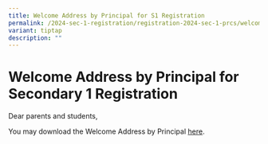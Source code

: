 ```yaml
---
title: Welcome Address by Principal for S1 Registration
permalink: /2024-sec-1-registration/registration-2024-sec-1-prcs/welcome/
variant: tiptap
description: ""
---
```

<h1><strong>Welcome Address by Principal for Secondary 1 Registration</strong></h1><p></p><p>Dear parents and students,</p><p>You may download the Welcome Address by Principal&nbsp;<a href="/files/Sec 1 Registration/Principal_welcome_letter_2024.pdf" rel="noopener noreferrer nofollow" target="_blank">here</a>.</p>
